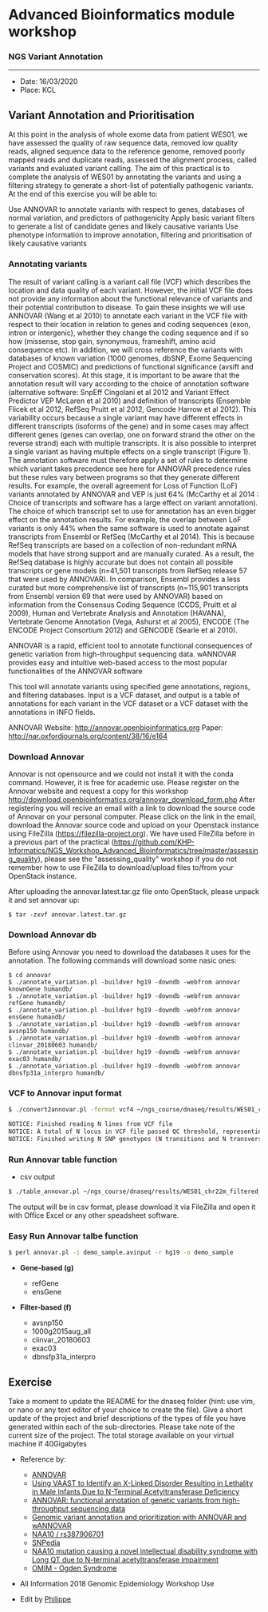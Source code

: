 # Advanced Bioinformatics module workshop

### NGS Variant Annotation
---
* Date: 16/03/2020
* Place: KCL




## Variant Annotation and Prioritisation

At this point in the analysis of whole exome data from patient WES01, we have assessed the quality of raw sequence data, removed low quality reads, aligned sequence data to the reference genome, removed poorly mapped reads and duplicate reads, assessed the alignment process, called variants and evaluated variant calling. The aim of this practical is to complete the analysis of WES01 by annotating the variants and using a filtering strategy to generate a short-list of potentially pathogenic variants. At the end of this exercise you will be able to:

Use ANNOVAR to annotate variants with respect to genes, databases of normal variation, and predictors of pathogenicity
Apply basic variant filters to generate a list of candidate genes and likely causative variants
Use phenotype information to improve annotation, filtering and prioritisation of likely causative variants

### Annotating variants
The result of variant calling is a variant call file (VCF) which describes the location and data quality of each variant. However, the initial VCF file does not provide any information about the functional relevance of variants and their potential contribution to disease. To gain these insights we will use ANNOVAR (Wang et al 2010) to annotate each variant in the VCF file with respect to their location in relation to genes and coding sequences (exon, intron or intergenic), whether they change the coding sequence and if so how (missense, stop gain, synonymous, frameshift, amino acid consequence etc). In addition, we will cross reference the variants with databases of known variation (1000 genomes, dbSNP, Exome Sequencing Project and COSMIC) and predictions of functional significance (avsift and conservation scores). At this stage, it is important to be aware that the annotation result will vary according to the choice of annotation software (alternative software: SnpEff Cingolani et al 2012 and Variant Effect Predictor VEP McLaren et al 2010) and definition of transcripts (Ensemble Flicek et al 2012, RefSeq Pruitt et al 2012, Gencode Harrow et al 2012). This variability occurs because a single variant may have different effects in different transcripts (isoforms of the gene) and in some cases may affect different genes (genes can overlap, one on forward strand the other on the reverse strand) each with multiple transcripts. It is also possible to interpret a single variant as having multiple effects on a single transcript (Figure 1). The annotation software must therefore apply a set of rules to determine which variant takes precedence see here for ANNOVAR precedence rules but these rules vary between programs so that they generate different results. For example, the overall agreement for Loss of Function (LoF) variants annotated by ANNOVAR and VEP is just 64% (McCarthy et al 2014 : Choice of transcripts and software has a large effect on variant annotation).
The choice of which transcript set to use for annotation has an even bigger effect on the annotation results. For example, the overlap between LoF variants is only 44% when the same software is used to annotate against transcripts from Ensembl or RefSeq (McCarthy et al 2014). This is because RefSeq transcripts are based on a collection of non-redundant mRNA models that have strong support and are manually curated. As a result, the RefSeq database is highly accurate but does not contain all possible transcripts or gene models (n=41,501 transcripts from RefSeq release 57 that were used by ANNOVAR). In comparison, Ensembl provides a less curated but more comprehensive list of transcripts (n=115,901 transcripts from Ensembl version 69 that were used by ANNOVAR) based on information from the Consensus Coding Sequence (CCDS, Pruitt et al 2009), Human and Vertebrate Analysis and Annotation (HAVANA), Vertebrate Genome Annotation (Vega, Ashurst et al 2005), ENCODE (The ENCODE Project Consortium 2012) and GENCODE (Searle et al 2010).

ANNOVAR is a rapid, efficient tool to annotate functional consequences of genetic variation from high-throughput sequencing data. wANNOVAR provides easy and intuitive web-based access to the most popular functionalities of the ANNOVAR software

This tool will annotate variants using specified gene annotations, regions, and filtering databases. Input is a VCF dataset, and output is a table of annotations for each variant in the VCF dataset or a VCF dataset with the annotations in INFO fields.

ANNOVAR Website: http://annovar.openbioinformatics.org
Paper: http://nar.oxfordjournals.org/content/38/16/e164

### Download Annovar

Annovar is not opensource and we could not install it with the conda command. However, it is free for academic use.
Please register on the Annovar website and request a copy for this workshop http://download.openbioinformatics.org/annovar_download_form.php
After registering you will recive an email with a link to download the source code of Annovar on your personal computer. Please click on the link in the email, download the Annovar source code and upload on your Openstack instance using FileZilla (https://filezilla-project.org).
We have used FileZilla before in a previous part of the practical (https://github.com/KHP-Informatics/NGS_Workshop_Advanced_Bioinformatics/tree/master/assessing_quality), please see the "assessing_quality" workshop if you do not remember how to use FileZilla to download/upload files to/from your OpenStack instance.

After uploading the annovar.latest.tar.gz file onto OpenStack, please unpack it and set annovar up:

```
$ tar -zxvf annovar.latest.tar.gz
```


### Download Annovar db

Before using Annovar you need to download the databases it uses for the annotation. The following commands will download some nasic ones: 

```
$ cd annovar
$ ./annotate_variation.pl -buildver hg19 -downdb -webfrom annovar knownGene humandb/
$ ./annotate_variation.pl -buildver hg19 -downdb -webfrom annovar refGene humandb/
$ ./annotate_variation.pl -buildver hg19 -downdb -webfrom annovar ensGene humandb/
$ ./annotate_variation.pl -buildver hg19 -downdb -webfrom annovar avsnp150 humandb/
$ ./annotate_variation.pl -buildver hg19 -downdb -webfrom annovar clinvar_20180603 humandb/
$ ./annotate_variation.pl -buildver hg19 -downdb -webfrom annovar exac03 humandb/
$ ./annotate_variation.pl -buildver hg19 -downdb -webfrom annovar dbnsfp31a_interpro humandb/
```

### VCF to Annovar input format

```bash
$ ./convert2annovar.pl -format vcf4 ~/ngs_course/dnaseq/results/WES01_chr22m_filtered_chr22.vcf.gz > ~/ngs_course/dnaseq/results/WES01_chr22m_filtered_chr22.avinput
```
```bash
NOTICE: Finished reading N lines from VCF file
NOTICE: A total of N locus in VCF file passed QC threshold, representing N SNPs (N transitions and N transversions) and N indels/substitutions
NOTICE: Finished writing N SNP genotypes (N transitions and N transversions) and N indels/substitutions for 1 sample
```

### Run Annovar table function

* csv output
```bash
$ ./table_annovar.pl ~/ngs_course/dnaseq/results/WES01_chr22m_filtered_chr22.avinput humandb/ -buildver hg19 -out ~/ngs_course/dnaseq/results/WES01_chr22m_filtered_chr22 -remove -protocol refGene,ensGene,clinvar_20180603,exac03,dbnsfp31a_interpro, -operation g,g,f,f,f -otherinfo -nastring . -csvout
```

The output will be in csv format, please download it via FileZilla and open it with Office Excel or any other speadsheet software. 

### Easy Run Annovar talbe function
```bash
$ perl annovar.pl -i demo_sample.avinput -r hg19 -o demo_sample
```

* **Gene-based (g)**
    * refGene
    * ensGene

* **Filter-based (f)**
    * avsnp150
    * 1000g2015aug_all
    * clinvar_20180603
    * exac03
    * dbnsfp31a_interpro


## Exercise

Take a moment to update the README for the dnaseq folder (hint: use vim, or nano or any text editor of your choice to create the file). Give a short update of the project and brief descriptions of the types of file you have generated within each of the sub-directories. Please take note of the current size of the project. The total storage available on your virtual machine if 40Gigabytes

* Reference by:
    * [ANNOVAR](http://annovar.openbioinformatics.org/en/latest/)
    * [Using VAAST to Identify an X-Linked Disorder Resulting in Lethality in Male Infants Due to N-Terminal Acetyltransferase Deficiency](http://www.ncbi.nlm.nih.gov/pmc/articles/PMC3135802/)
    * [ANNOVAR: functional annotation of genetic variants from high-throughput sequencing data](http://www.ncbi.nlm.nih.gov/pubmed/20601685)
    * [Genomic variant annotation and prioritization with ANNOVAR and wANNOVAR](http://www.nature.com/nprot/journal/v10/n10/full/nprot.2015.105.html)
    * [NAA10 / rs387906701](http://www.ncbi.nlm.nih.gov/projects/SNP/snp_ref.cgi?rs=rs387906701)
    * [SNPedia](http://snpedia.com/index.php/Rs387906701)
    * [NAA10 mutation causing a novel intellectual disability syndrome with Long QT due to N-terminal acetyltransferase impairment](http://www.nature.com/articles/srep16022)
    * [OMIM - Ogden Syndrome](http://www.omim.org/entry/300855)


* All Information 2018 Genomic Epidemiology Workshop Use
* Edit by [Philippe](http://github.com/geniusphil)
